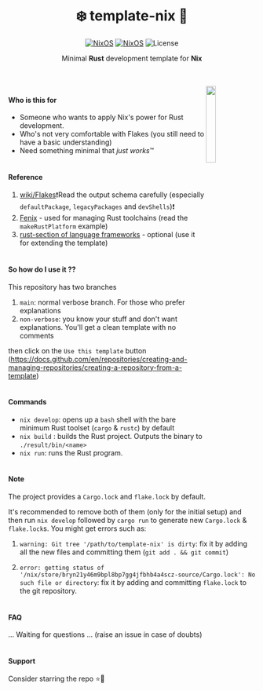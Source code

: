 <div align=center>

# ❄️ template-nix 🦀

[![NixOS](https://img.shields.io/badge/Made_for-Rust-orange.svg?logo=rust)](https://nixos.org) [![NixOS](https://img.shields.io/badge/Flakes-Nix-informational.svg?logo=nixos)](https://nixos.org) ![License](https://img.shields.io/github/license/helium18/template-nix) 

Minimal **Rust** development template for **Nix**

</div>

<br><br>
<img src="https://upload.wikimedia.org/wikipedia/commons/thumb/2/20/Rustacean-orig-noshadow.svg/768px-Rustacean-orig-noshadow.svg.png?20220509231635" align="right" width="20%">
#### Who is this for 
- Someone who wants to apply Nix's power for Rust development.
- Who's not very comfortable with Flakes (you still need to have a basic understanding)
- Need something minimal that *just works*™
<br><br>
#### Reference
1. [wiki/Flakes](https://nixos.wiki/wiki/Flakes)❗Read the output schema carefully (especially `defaultPackage`, `legacyPackages` and `devShells`)❗
2. [Fenix](https://github.com/nix-community/fenix) - used for managing Rust toolchains (read the `makeRustPlatform` example)
3. [rust-section of language frameworks](https://github.com/NixOS/nixpkgs/blob/master/doc/languages-frameworks/rust.section.md#cargo-features-cargo-features) - optional (use it for extending the template)
<br><br>
#### So how do I use it ??
This repository has two branches
1. `main`: normal verbose branch. For those who prefer explanations
2. `non-verbose`: you know your stuff and don't want explanations. You'll get a clean template with no comments

then click on the `Use this template` button (https://docs.github.com/en/repositories/creating-and-managing-repositories/creating-a-repository-from-a-template)
<br><br>
#### Commands 
- `nix develop`: opens up a `bash` shell with the bare minimum Rust toolset (`cargo` & `rustc`) by default
- `nix build` : builds the Rust project. Outputs the binary to `./result/bin/<name>`
- `nix run`: runs the Rust program.
<br><br>
#### Note
The project provides a `Cargo.lock` and `flake.lock` by default.

It's recommended to remove both of them (only for the initial setup) and then run `nix develop` followed by `cargo run` to generate new `Cargo.lock` & `flake.lock`s. You might get errors such as:

1. `warning: Git tree '/path/to/template-nix' is dirty`: fix it by adding all the new files and committing them (`git add . && git commit`)

2. `error: getting status of '/nix/store/bryn21y46m9bpl8bp7gg4jfbhb4a4scz-source/Cargo.lock': No such file or directory`: fix it by adding and committing `flake.lock` to the git repository.
<br><br>
#### FAQ
... Waiting for questions ... (raise an issue in case of doubts)
<br><br>
#### Support 
Consider starring the repo ⭐🦀
